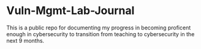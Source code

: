 # Vuln-Mgmt-Lab-Journal

This is a public repo for documenting my progress in becoming proficent enough in cybersecurity to transition from teaching to cybersecurity in the next 9 months.
